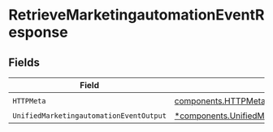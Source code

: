# RetrieveMarketingautomationEventResponse


## Fields

| Field                                                                                                                 | Type                                                                                                                  | Required                                                                                                              | Description                                                                                                           |
| --------------------------------------------------------------------------------------------------------------------- | --------------------------------------------------------------------------------------------------------------------- | --------------------------------------------------------------------------------------------------------------------- | --------------------------------------------------------------------------------------------------------------------- |
| `HTTPMeta`                                                                                                            | [components.HTTPMetadata](../../models/components/httpmetadata.md)                                                    | :heavy_check_mark:                                                                                                    | N/A                                                                                                                   |
| `UnifiedMarketingautomationEventOutput`                                                                               | [*components.UnifiedMarketingautomationEventOutput](../../models/components/unifiedmarketingautomationeventoutput.md) | :heavy_minus_sign:                                                                                                    | N/A                                                                                                                   |
